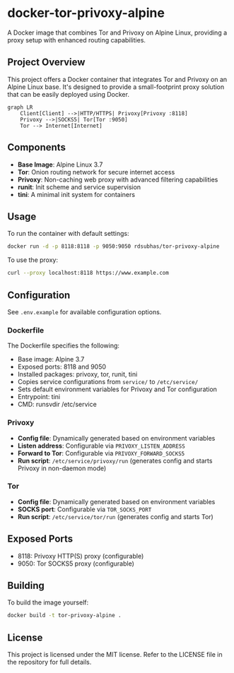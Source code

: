# docker-tor-privoxy-alpine

A Docker image that combines Tor and Privoxy on Alpine Linux, providing a proxy setup with enhanced routing capabilities.

## Project Overview

This project offers a Docker container that integrates Tor and Privoxy on an Alpine Linux base. It's designed to provide a small-footprint proxy solution that can be easily deployed using Docker.

```mermaid
graph LR
    Client[Client] -->|HTTP/HTTPS| Privoxy[Privoxy :8118]
    Privoxy -->|SOCKS5| Tor[Tor :9050]
    Tor --> Internet[Internet]
```

## Components

- **Base Image**: Alpine Linux 3.7
- **Tor**: Onion routing network for secure internet access
- **Privoxy**: Non-caching web proxy with advanced filtering capabilities
- **runit**: Init scheme and service supervision
- **tini**: A minimal init system for containers

## Usage

To run the container with default settings:

```bash
docker run -d -p 8118:8118 -p 9050:9050 rdsubhas/tor-privoxy-alpine
```

To use the proxy:

```bash
curl --proxy localhost:8118 https://www.example.com
```

## Configuration

See `.env.example` for available configuration options.

### Dockerfile

The Dockerfile specifies the following:

- Base image: Alpine 3.7
- Exposed ports: 8118 and 9050
- Installed packages: privoxy, tor, runit, tini
- Copies service configurations from `service/` to `/etc/service/`
- Sets default environment variables for Privoxy and Tor configuration
- Entrypoint: tini
- CMD: runsvdir /etc/service

### Privoxy

- **Config file**: Dynamically generated based on environment variables
- **Listen address**: Configurable via `PRIVOXY_LISTEN_ADDRESS`
- **Forward to Tor**: Configurable via `PRIVOXY_FORWARD_SOCKS5`
- **Run script**: `/etc/service/privoxy/run` (generates config and starts Privoxy in non-daemon mode)

### Tor

- **Config file**: Dynamically generated based on environment variables
- **SOCKS port**: Configurable via `TOR_SOCKS_PORT`
- **Run script**: `/etc/service/tor/run` (generates config and starts Tor)

## Exposed Ports

- 8118: Privoxy HTTP(S) proxy (configurable)
- 9050: Tor SOCKS5 proxy (configurable)

## Building

To build the image yourself:

```bash
docker build -t tor-privoxy-alpine .
```

## License

This project is licensed under the MIT license. Refer to the LICENSE file in the repository for full details.
